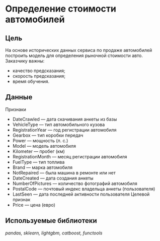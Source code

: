 # Определение стоимости автомобилей

## Цель
На основе исторических данных сервиса по продаже автомобилей построить модель для определения рыночной стоимости авто.
Заказчику важны:
- качество предсказания;
- скорость предсказания;
- время обучения.

## Данные
Признаки
- DateCrawled — дата скачивания анкеты из базы
- VehicleType — тип автомобильного кузова
- RegistrationYear — год регистрации автомобиля
- Gearbox — тип коробки передач
- Power — мощность (л. с.)
- Model — модель автомобиля
- Kilometer — пробег (км)
- RegistrationMonth — месяц регистрации автомобиля
- FuelType — тип топлива
- Brand — марка автомобиля
- NotRepaired — была машина в ремонте или нет
- DateCreated — дата создания анкеты
- NumberOfPictures — количество фотографий автомобиля
- PostalCode — почтовый индекс владельца анкеты (пользователя)
- LastSeen — дата последней активности пользователя
Целевой признак
- Price — цена (евро)

## Используемые библиотеки
*pandas, sklearn, lightgbm, catboost, functools*
